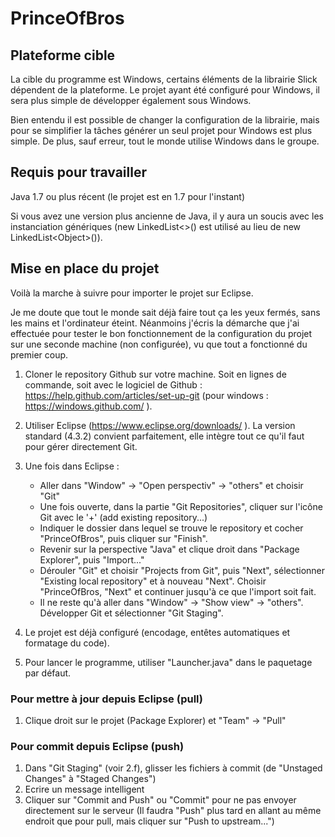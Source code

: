 PrinceOfBros
============


## Plateforme cible
La cible du programme est Windows, certains éléments de la librairie Slick dépendent de la plateforme. Le projet ayant été configuré pour Windows, il sera plus simple de développer également sous Windows.

Bien entendu il est possible de changer la configuration de la librairie, mais pour se simplifier la tâches générer un seul projet pour Windows est plus simple. De plus, sauf erreur, tout le monde utilise Windows dans le groupe.

## Requis pour travailler
Java 1.7 ou plus récent (le projet est en 1.7 pour l'instant)

Si vous avez une version plus ancienne de Java, il y aura un soucis avec les instanciation génériques (new LinkedList<>() est utilisé au lieu de new LinkedList&#60;Object&#62;()).

## Mise en place du projet
Voilà la marche à suivre pour importer le projet sur Eclipse.

Je me doute que tout le monde sait déjà faire tout ça les yeux fermés, sans les mains et l'ordinateur éteint. Néanmoins j'écris la démarche que j'ai effectuée pour tester le bon fonctionnement de la configuration du projet sur une seconde machine (non configurée), vu que tout a fonctionné du premier coup.

1. Cloner le repository Github sur votre machine. Soit en lignes de commande, soit avec le logiciel de Github : https://help.github.com/articles/set-up-git (pour windows : https://windows.github.com/ ).

2. Utiliser Eclipse (https://www.eclipse.org/downloads/ ). La version standard (4.3.2) convient parfaitement, elle intègre tout ce qu'il faut pour gérer directement Git.

3. Une fois dans Eclipse :
   - Aller dans "Window" -> "Open perspectiv" -> "others" et choisir "Git"
   - Une fois ouverte, dans la partie "Git Repositories", cliquer sur l'icône Git avec le '+' (add existing repository...) 
   - Indiquer le dossier dans lequel se trouve le repository et cocher "PrinceOfBros", puis cliquer sur "Finish".
   - Revenir sur la perspective "Java" et clique droit dans "Package Explorer", puis "Import..."
   - Dérouler "Git" et choisir "Projects from Git", puis "Next", sélectionner "Existing local repository" et à nouveau "Next". Choisir "PrinceOfBros, "Next" et continuer jusqu'à ce que l'import soit fait.
   - Il ne reste qu'à aller dans "Window" -> "Show view" -> "others". Développer Git et sélectionner "Git Staging".
   
4. Le projet est déjà configuré (encodage, entêtes automatiques et formatage du code).
5. Pour lancer le programme, utiliser "Launcher.java" dans le paquetage par défaut.

### Pour mettre à jour depuis Eclipse (pull)
1. Clique droit sur le projet (Package Explorer) et "Team" -> "Pull"

### Pour commit  depuis Eclipse (push)
1. Dans "Git Staging" (voir 2.f), glisser les fichiers à commit (de "Unstaged Changes" à "Staged Changes")
2. Ecrire un message intelligent
3. Cliquer sur "Commit and Push" ou "Commit" pour ne pas envoyer directement sur le serveur (Il faudra "Push" plus tard en allant au même endroit que pour pull, mais cliquer sur "Push to upstream...")
